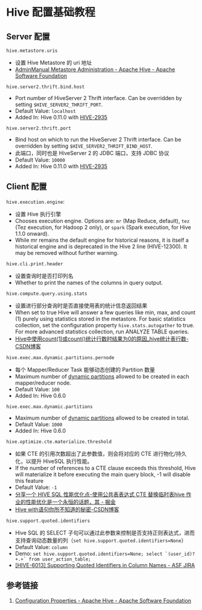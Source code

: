 # Hive 配置基础教程

## Server 配置

`hive.metastore.uris`
- 设置 Hive Metastore 的 uri 地址
- [AdminManual Metastore Administration - Apache Hive - Apache Software Foundation](https://cwiki.apache.org/confluence/display/Hive/AdminManual+Metastore+Administration)

`hive.server2.thrift.bind.host`
- Port number of HiveServer 2 Thrift interface. Can be overridden by setting `$HIVE_SERVER2_THRIFT_PORT`.
- Default Value: `localhost`
- Added In: Hive 0.11.0 with [HIVE-2935](https://issues.apache.org/jira/browse/HIVE-2935)

`hive.server2.thrift.port`
- Bind host on which to run the HiveServer 2 Thrift interface. Can be overridden by setting `$HIVE_SERVER2_THRIFT_BIND_HOST`.
- 此端口，同时也是 HiveServer 2 的 JDBC 端口，支持 JDBC 协议
- Default Value: `10000`
- Added In: Hive 0.11.0 with [HIVE-2935](https://issues.apache.org/jira/browse/HIVE-2935)

## Client 配置

`hive.execution.engine`:
- 设置 Hive 执行引擎
- Chooses execution engine. Options are: `mr` (Map Reduce, default), `tez` (Tez execution, for Hadoop 2 only), or `spark` (Spark execution, for Hive 1.1.0 onward).
- While mr remains the default engine for historical reasons, it is itself a historical engine and is deprecated in the Hive 2 line (HIVE-12300). It may be removed without further warning.

`hive.cli.print.header`
- 设置查询时是否打印列名
- Whether to print the names of the columns in query output.

`hive.compute.query.using.stats`
- 设置进行部分查询时是否直接使用表的统计信息返回结果
- When set to true Hive will answer a few queries like min, max, and count (1) purely using statistics stored in the metastore. For basic statistics collection, set the configuration property `hive.stats.autogather` to true. For more advanced statistics collection, run ANALYZE TABLE queries.
- [Hive中使用count(1)或count()统计行数时结果为0的原因\_hive统计表行数-CSDN博客](https://blog.csdn.net/TomAndersen/article/details/106560747)

`hive.exec.max.dynamic.partitions.pernode`
- 每个 Mapper/Reducer Task 能够动态创建的 Partition 数量
- Maximum number of [dynamic partitions](https://cwiki.apache.org/confluence/display/Hive/LanguageManual+DML#LanguageManualDML-DynamicPartitionInserts) allowed to be created in each mapper/reducer node.
- Default Value: `100`
- Added In: Hive 0.6.0

`hive.exec.max.dynamic.partitions`
- Maximum number of [dynamic partitions](https://cwiki.apache.org/confluence/display/Hive/LanguageManual+DML#LanguageManualDML-DynamicPartitionInserts) allowed to be created in total.
- Default Value: `1000`
- Added In: Hive 0.6.0

`hive.optimize.cte.materialize.threshold`
- 如果 CTE 的引用次数超出了此参数值，则会将对应的 CTE 进行物化/持久化，以提升 HiveSQL 执行性能。
- If the number of references to a CTE clause exceeds this threshold, Hive will materialize it before executing the main query block, -1 will disable this feature
- Default Value: `-1`
- [分享一个 HIVE SQL 性能优化点-使用公共表表达式 CTE 替换临时表hive 作业的性能优化是一个永恒的话题，其 - 掘金](https://juejin.cn/post/7195024141014499365)
- [Hive with语句你所不知道的秘密-CSDN博客](https://blog.csdn.net/godlovedaniel/article/details/115480115)

`hive.support.quoted.identifiers`
- Hive SQL 的 SELECT 子句可以通过此参数来控制是否支持正则表达式，进而支持查询动态数量的列（`set hive.support.quoted.identifiers=None`）
- Default Value: `column`
- Demo: ```set hive.support.quoted.identifiers=None; select `(user_id)?+.+` from user_action_table;```
- [\[HIVE-6013\] Supporting Quoted Identifiers in Column Names - ASF JIRA]( https://issues.apache.org/jira/browse/HIVE-6013 )
## 参考链接

1. [Configuration Properties - Apache Hive - Apache Software Foundation](https://cwiki.apache.org/confluence/display/hive/configuration+properties)